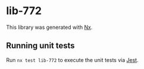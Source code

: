 # lib-772

This library was generated with [Nx](https://nx.dev).

## Running unit tests

Run `nx test lib-772` to execute the unit tests via [Jest](https://jestjs.io).
